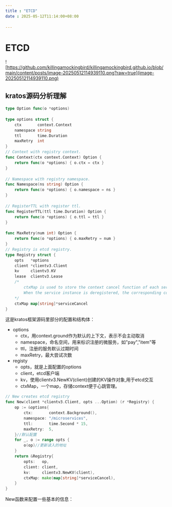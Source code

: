 ```yaml
---
title : "ETCD"
date : 2025-05-12T11:14:00+08:00

---
```


# ETCD

![https://github.com/killingamockingbird/killingamockingbird.github.io/blob/main/content/posts/image-20250512114939110.png?raw=true](image-20250512114939110.png)



## kratos源码分析理解

```go
type Option func(o *options)

type options struct {
	ctx       context.Context
	namespace string
	ttl       time.Duration
	maxRetry  int
}
// Context with registry context.
func Context(ctx context.Context) Option {
	return func(o *options) { o.ctx = ctx }
}

// Namespace with registry namespace.
func Namespace(ns string) Option {
	return func(o *options) { o.namespace = ns }
}

// RegisterTTL with register ttl.
func RegisterTTL(ttl time.Duration) Option {
	return func(o *options) { o.ttl = ttl }
}

func MaxRetry(num int) Option {
	return func(o *options) { o.maxRetry = num }
}
// Registry is etcd registry.
type Registry struct {
	opts   *options
	client *clientv3.Client
	kv     clientv3.KV
	lease  clientv3.Lease
	/*
		ctxMap is used to store the context cancel function of each service instance.
		When the service instance is deregistered, the corresponding context cancel function is called to stop the heartbeat.
	*/
	ctxMap map[string]*serviceCancel
}
```

这是kratos框架源码里部分的配置和结构体：

* options
  * ctx，用context.ground作为默认的上下文，表示不会主动取消
  * namespace，命名空间，用来标识注册的微服务，如"pay","item"等
  * ttl，注册的服务默认过期时间
  * maxRetry，最大尝试次数
* registy
  * opts，就是上面配置的options
  * client，etcd客户端
  * kv，使用clientv3.NewKV(client)创建的KV操作对象,用于etcd交互
  * ctxMap，一个map，存储context便于心跳管理。

```go
// New creates etcd registry
func New(client *clientv3.Client, opts ...Option) (r *Registry) {
	op := &options{
		ctx:       context.Background(),
		namespace: "/microservices",
		ttl:       time.Second * 15,
		maxRetry:  5,
	}//默认配置
	for _, o := range opts {
		o(op)//更新读入的地址
	}
	return &Registry{
		opts:   op,
		client: client,
		kv:     clientv3.NewKV(client),
		ctxMap: make(map[string]*serviceCancel),
	}
}
```

New函数来配置一些基本的信息：

